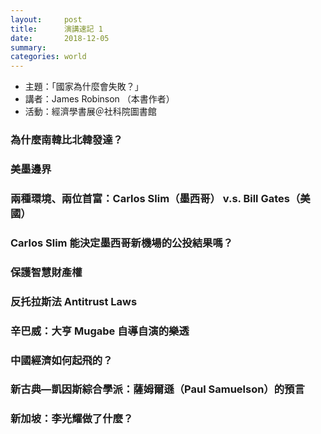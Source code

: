 ```yaml
---
layout:     post
title:      演講速記 1
date:       2018-12-05
summary:    
categories: world
---
```

* 主題：「國家為什麼會失敗？」
* 講者：James Robinson （本書作者）
* 活動：經濟學書展＠社科院圖書館
[](https://user-images.githubusercontent.com/8178172/49523492-dbe12f00-f8e4-11e8-90f5-cb6bd9a52c9e.jpeg)

### 為什麼南韓比北韓發達？

### 美墨邊界

### 兩種環境、兩位首富：Carlos Slim（墨西哥） v.s. Bill Gates（美國）

### Carlos Slim 能決定墨西哥新機場的公投結果嗎？

### 保護智慧財產權

### 反托拉斯法 Antitrust Laws

### 辛巴威：大亨 Mugabe 自導自演的樂透

### 中國經濟如何起飛的？

### 新古典—凱因斯綜合學派：薩姆爾遜（Paul Samuelson）的預言

### 新加坡：李光耀做了什麼？